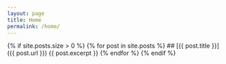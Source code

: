 ```yaml
---
layout: page
title: Home
permalink: /home/
---
```


{% if site.posts.size > 0 %}
    {% for post in site.posts %}
		## [{{ post.title }}]({{ post.url }})
		{{ post.excerpt }}
	{% endfor %}
{% endif %}
